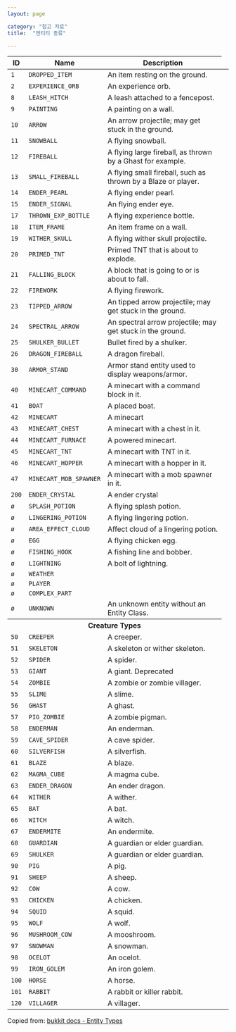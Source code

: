 ```yaml
---
layout: page

category: "참고 자료"
title:  "엔티티 종류"

---
```


<div class='table-responsive'>
  <table class='table table-striped table-condensed'>
    <thead>
      <tr>
        <th>ID</th>
        <th>Name</th>
        <th>Description</th>
      </tr>
    </thead>
    <tbody>
      <tr>
        <td>
          <code>1</code>
        </td>
        <td>
          <code>DROPPED_ITEM</code>
        </td>
        <td>An item resting on the ground.</td>
      </tr>
      <tr>
        <td>
          <code>2</code>
        </td>
        <td>
          <code>EXPERIENCE_ORB</code>
        </td>
        <td>An experience orb.</td>
      </tr>
      <tr>
        <td>
          <code>8</code>
        </td>
        <td>
          <code>LEASH_HITCH</code>
        </td>
        <td>A leash attached to a fencepost.</td>
      </tr>
      <tr>
        <td>
          <code>9</code>
        </td>
        <td>
          <code>PAINTING</code>
        </td>
        <td>A painting on a wall.</td>
      </tr>
      <tr>
        <td>
          <code>10</code>
        </td>
        <td>
          <code>ARROW</code>
        </td>
        <td>An arrow projectile; may get stuck in the ground.</td>
      </tr>
      <tr>
        <td>
          <code>11</code>
        </td>
        <td>
          <code>SNOWBALL</code>
        </td>
        <td>A flying snowball.</td>
      </tr>
      <tr>
        <td>
          <code>12</code>
        </td>
        <td>
          <code>FIREBALL</code>
        </td>
        <td>A flying large fireball, as thrown by a Ghast for example.</td>
      </tr>
      <tr>
        <td>
          <code>13</code>
        </td>
        <td>
          <code>SMALL_FIREBALL</code>
        </td>
        <td>A flying small fireball, such as thrown by a Blaze or player.</td>
      </tr>
      <tr>
        <td>
          <code>14</code>
        </td>
        <td>
          <code>ENDER_PEARL</code>
        </td>
        <td>A flying ender pearl.</td>
      </tr>
      <tr>
        <td>
          <code>15</code>
        </td>
        <td>
          <code>ENDER_SIGNAL</code>
        </td>
        <td>An flying ender eye.</td>
      </tr>
      <tr>
        <td>
          <code>17</code>
        </td>
        <td>
          <code>THROWN_EXP_BOTTLE</code>
        </td>
        <td>A flying experience bottle.</td>
      </tr>
      <tr>
        <td>
          <code>18</code>
        </td>
        <td>
          <code>ITEM_FRAME</code>
        </td>
        <td>An item frame on a wall.</td>
      </tr>
      <tr>
        <td>
          <code>19</code>
        </td>
        <td>
          <code>WITHER_SKULL</code>
        </td>
        <td>A flying wither skull projectile.</td>
      </tr>
      <tr>
        <td>
          <code>20</code>
        </td>
        <td>
          <code>PRIMED_TNT</code>
        </td>
        <td>Primed TNT that is about to explode.</td>
      </tr>
      <tr>
        <td>
          <code>21</code>
        </td>
        <td>
          <code>FALLING_BLOCK</code>
        </td>
        <td>A block that is going to or is about to fall.</td>
      </tr>
      <tr>
        <td>
          <code>22</code>
        </td>
        <td>
          <code>FIREWORK</code>
        </td>
        <td>A flying firework.</td>
      </tr>
      <tr>
        <td>
          <code>23</code>
        </td>
        <td>
          <code>TIPPED_ARROW</code>
        </td>
        <td>An tipped arrow projectile; may get stuck in the ground.</td>
      </tr>
      <tr>
        <td>
          <code>24</code>
        </td>
        <td>
          <code>SPECTRAL_ARROW</code>
        </td>
        <td>An spectral arrow projectile; may get stuck in the ground.</td>
      </tr>
      <tr>
        <td>
          <code>25</code>
        </td>
        <td>
          <code>SHULKER_BULLET</code>
        </td>
        <td>Bullet fired by a shulker.</td>
      </tr>
      <tr>
        <td>
          <code>26</code>
        </td>
        <td>
          <code>DRAGON_FIREBALL</code>
        </td>
        <td>A dragon fireball.</td>
      </tr>
      <tr>
        <td>
          <code>30</code>
        </td>
        <td>
          <code>ARMOR_STAND</code>
        </td>
        <td>Armor stand entity used to display weapons/armor.</td>
      </tr>
      <tr>
        <td>
          <code>40</code>
        </td>
        <td>
          <code>MINECART_COMMAND</code>
        </td>
        <td>A minecart with a command block in it.</td>
      </tr>
      <tr>
        <td>
          <code>41</code>
        </td>
        <td>
          <code>BOAT</code>
        </td>
        <td>A placed boat.</td>
      </tr>
      <tr>
        <td>
          <code>42</code>
        </td>
        <td>
          <code>MINECART</code>
        </td>
        <td>A minecart</td>
      </tr>
      <tr>
        <td>
          <code>43</code>
        </td>
        <td>
          <code>MINECART_CHEST</code>
        </td>
        <td>A minecart with a chest in it.</td>
      </tr>
      <tr>
        <td>
          <code>44</code>
        </td>
        <td>
          <code>MINECART_FURNACE</code>
        </td>
        <td>A powered minecart.</td>
      </tr>
      <tr>
        <td>
          <code>45</code>
        </td>
        <td>
          <code>MINECART_TNT</code>
        </td>
        <td>A minecart with TNT in it.</td>
      </tr>
      <tr>
        <td>
          <code>46</code>
        </td>
        <td>
          <code>MINECART_HOPPER</code>
        </td>
        <td>A minecart with a hopper in it.</td>
      </tr>
      <tr>
        <td>
          <code>47</code>
        </td>
        <td>
          <code>MINECART_MOB_SPAWNER</code>
        </td>
        <td>A minecart with a mob spawner in it.</td>
      </tr>
      <tr>
        <td>
          <code>200</code>
        </td>
        <td>
          <code>ENDER_CRYSTAL</code>
        </td>
        <td>A ender crystal</td>
      </tr>
      <tr>
        <td>
          <code>ø</code>
        </td>
        <td>
          <code>SPLASH_POTION</code>
        </td>
        <td>A flying splash potion.</td>
      </tr>
      <tr>
        <td>
          <code>ø</code>
        </td>
        <td>
          <code>LINGERING_POTION</code>
        </td>
        <td>A flying lingering potion.</td>
      </tr>
      <tr>
        <td>
          <code>ø</code>
        </td>
        <td>
          <code>AREA_EFFECT_CLOUD</code>
        </td>
        <td>Affect cloud of a lingering potion.</td>
      </tr>
      <tr>
        <td>
          <code>ø</code>
        </td>
        <td>
          <code>EGG</code>
        </td>
        <td>A flying chicken egg.</td>
      </tr>
      <tr>
        <td>
          <code>ø</code>
        </td>
        <td>
          <code>FISHING_HOOK</code>
        </td>
        <td>A fishing line and bobber.</td>
      </tr>
      <tr>
        <td>
          <code>ø</code>
        </td>
        <td>
          <code>LIGHTNING</code>
        </td>
        <td>A bolt of lightning.</td>
      </tr>
      <tr>
        <td>
          <code>ø</code>
        </td>
        <td>
          <code>WEATHER</code>
        </td>
        <td></td>
      </tr>
      <tr>
        <td>
          <code>ø</code>
        </td>
        <td>
          <code>PLAYER</code>
        </td>
        <td></td>
      </tr>
      <tr>
        <td>
          <code>ø</code>
        </td>
        <td>
          <code>COMPLEX_PART</code>
        </td>
        <td></td>
      </tr>
      <tr>
        <td>
          <code>ø</code>
        </td>
        <td>
          <code>UNKNOWN</code>
        </td>
        <td>An unknown entity without an Entity Class.</td>
      </tr>
      <tr id='creatures'>
        <th colspan='3'>Creature Types</th>
      </tr>
      <tr>
        <td>
          <code>50</code>
        </td>
        <td>
          <code>CREEPER</code>
        </td>
        <td>
          A creeper.
        </td>
      </tr>
      <tr>
        <td>
          <code>51</code>
        </td>
        <td>
          <code>SKELETON</code>
        </td>
        <td>
          A skeleton or wither skeleton.
        </td>
      </tr>
      <tr>
        <td>
          <code>52</code>
        </td>
        <td>
          <code>SPIDER</code>
        </td>
        <td>
          A spider.
        </td>
      </tr>
      <tr>
        <td>
          <code>53</code>
        </td>
        <td>
          <code>GIANT</code>
        </td>
        <td>
          A giant.
          <span class='label label-danger'>Deprecated</span>
        </td>
      </tr>
      <tr>
        <td>
          <code>54</code>
        </td>
        <td>
          <code>ZOMBIE</code>
        </td>
        <td>
          A zombie or zombie villager.
        </td>
      </tr>
      <tr>
        <td>
          <code>55</code>
        </td>
        <td>
          <code>SLIME</code>
        </td>
        <td>
          A slime.
        </td>
      </tr>
      <tr>
        <td>
          <code>56</code>
        </td>
        <td>
          <code>GHAST</code>
        </td>
        <td>
          A ghast.
        </td>
      </tr>
      <tr>
        <td>
          <code>57</code>
        </td>
        <td>
          <code>PIG_ZOMBIE</code>
        </td>
        <td>
          A zombie pigman.
        </td>
      </tr>
      <tr>
        <td>
          <code>58</code>
        </td>
        <td>
          <code>ENDERMAN</code>
        </td>
        <td>
          An enderman.
        </td>
      </tr>
      <tr>
        <td>
          <code>59</code>
        </td>
        <td>
          <code>CAVE_SPIDER</code>
        </td>
        <td>
          A cave spider.
        </td>
      </tr>
      <tr>
        <td>
          <code>60</code>
        </td>
        <td>
          <code>SILVERFISH</code>
        </td>
        <td>
          A silverfish.
        </td>
      </tr>
      <tr>
        <td>
          <code>61</code>
        </td>
        <td>
          <code>BLAZE</code>
        </td>
        <td>
          A blaze.
        </td>
      </tr>
      <tr>
        <td>
          <code>62</code>
        </td>
        <td>
          <code>MAGMA_CUBE</code>
        </td>
        <td>
          A magma cube.
        </td>
      </tr>
      <tr>
        <td>
          <code>63</code>
        </td>
        <td>
          <code>ENDER_DRAGON</code>
        </td>
        <td>
          An ender dragon.
        </td>
      </tr>
      <tr>
        <td>
          <code>64</code>
        </td>
        <td>
          <code>WITHER</code>
        </td>
        <td>
          A wither.
        </td>
      </tr>
      <tr>
        <td>
          <code>65</code>
        </td>
        <td>
          <code>BAT</code>
        </td>
        <td>
          A bat.
        </td>
      </tr>
      <tr>
        <td>
          <code>66</code>
        </td>
        <td>
          <code>WITCH</code>
        </td>
        <td>
          A witch.
        </td>
      </tr>
      <tr>
        <td>
          <code>67</code>
        </td>
        <td>
          <code>ENDERMITE</code>
        </td>
        <td>
          An endermite.
        </td>
      </tr>
      <tr>
        <td>
          <code>68</code>
        </td>
        <td>
          <code>GUARDIAN</code>
        </td>
        <td>
          A guardian or elder guardian.
        </td>
      </tr>
      <tr>
        <td>
          <code>69</code>
        </td>
        <td>
          <code>SHULKER</code>
        </td>
        <td>
          A guardian or elder guardian.
        </td>
      </tr>
      <tr>
        <td>
          <code>90</code>
        </td>
        <td>
          <code>PIG</code>
        </td>
        <td>
          A pig.
        </td>
      </tr>
      <tr>
        <td>
          <code>91</code>
        </td>
        <td>
          <code>SHEEP</code>
        </td>
        <td>
          A sheep.
        </td>
      </tr>
      <tr>
        <td>
          <code>92</code>
        </td>
        <td>
          <code>COW</code>
        </td>
        <td>
          A cow.
        </td>
      </tr>
      <tr>
        <td>
          <code>93</code>
        </td>
        <td>
          <code>CHICKEN</code>
        </td>
        <td>
          A chicken.
        </td>
      </tr>
      <tr>
        <td>
          <code>94</code>
        </td>
        <td>
          <code>SQUID</code>
        </td>
        <td>
          A squid.
        </td>
      </tr>
      <tr>
        <td>
          <code>95</code>
        </td>
        <td>
          <code>WOLF</code>
        </td>
        <td>
          A wolf.
        </td>
      </tr>
      <tr>
        <td>
          <code>96</code>
        </td>
        <td>
          <code>MUSHROOM_COW</code>
        </td>
        <td>
          A mooshroom.
        </td>
      </tr>
      <tr>
        <td>
          <code>97</code>
        </td>
        <td>
          <code>SNOWMAN</code>
        </td>
        <td>
          A snowman.
        </td>
      </tr>
      <tr>
        <td>
          <code>98</code>
        </td>
        <td>
          <code>OCELOT</code>
        </td>
        <td>
          An ocelot.
        </td>
      </tr>
      <tr>
        <td>
          <code>99</code>
        </td>
        <td>
          <code>IRON_GOLEM</code>
        </td>
        <td>
          An iron golem.
        </td>
      </tr>
      <tr>
        <td>
          <code>100</code>
        </td>
        <td>
          <code>HORSE</code>
        </td>
        <td>
          A horse.
        </td>
      </tr>
      <tr>
        <td>
          <code>101</code>
        </td>
        <td>
          <code>RABBIT</code>
        </td>
        <td>
          A rabbit or killer rabbit.
        </td>
      </tr>
      <tr>
        <td>
          <code>120</code>
        </td>
        <td>
          <code>VILLAGER</code>
        </td>
        <td>
          A villager.
        </td>
        <td></td>
      </tr>
    </tbody>
  </table>
</div>

Copied from: [bukkit docs - Entity Types](https://hub.spigotmc.org/javadocs/bukkit/org/bukkit/entity/EntityType.html)
